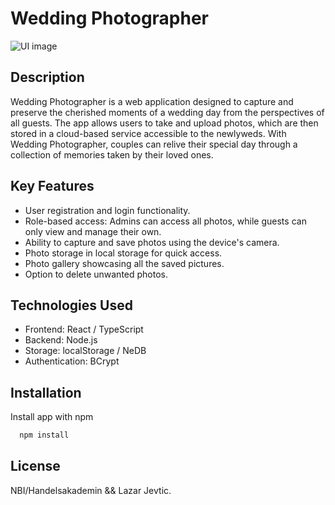 # Wedding Photographer


![UI image](https://i.ibb.co/d7Y13C4/2.jpg)

## Description
Wedding Photographer is a web application designed to capture and preserve the cherished moments of a wedding day from the perspectives of all guests. The app allows users to take and upload photos, which are then stored in a cloud-based service accessible to the newlyweds. With Wedding Photographer, couples can relive their special day through a collection of memories taken by their loved ones.

## Key Features
- User registration and login functionality.
- Role-based access: Admins can access all photos, while guests can only view and manage their own.
- Ability to capture and save photos using the device's camera.
- Photo storage in local storage for quick access.
- Photo gallery showcasing all the saved pictures.
- Option to delete unwanted photos.

## Technologies Used
- Frontend: React / TypeScript 
- Backend: Node.js
- Storage: localStorage / NeDB 
- Authentication: BCrypt


## Installation

Install app with npm

```bash
  npm install
```
    
## License
NBI/Handelsakademin && Lazar Jevtic.
